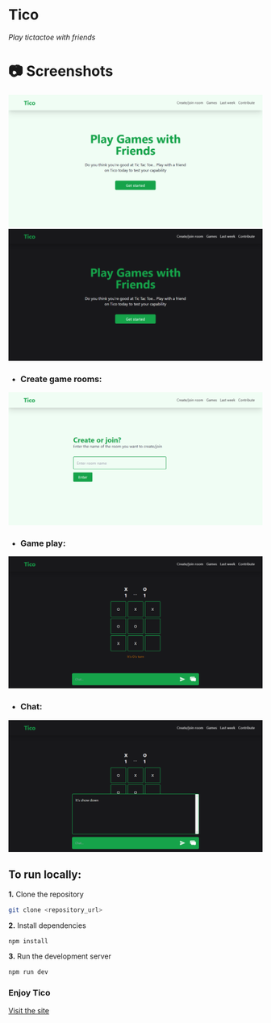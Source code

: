 # Tico
_Play tictactoe with friends_

# 📷 Screenshots

<img src="./public/shots/home_light.png" />
<img src="./public/shots/home.png" />

- ### Create game rooms:
<img src="./public/shots/room.png" />

- ### Game play:
<img src="./public/shots/game.png" />

- ### Chat:
<img src="./public/shots/chat.png" />

## To run locally:
**1.** Clone the repository 
```sh
git clone <repository_url>
```

**2.** Install dependencies 
```sh
npm install
```

**3.** Run the development server 
```sh
npm run dev
```
### Enjoy Tico
[Visit the site](https://silent-lofty-geese.glitch.me)
